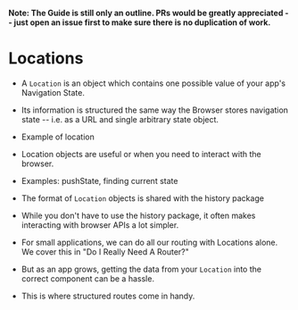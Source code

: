 ---
---

**Note: The Guide is still only an outline. PRs would be greatly appreciated -- just open an issue first to make sure there is no duplication of work.**

# Locations

- A `Location` is an object which contains one possible value of your app's Navigation State.
- Its information is structured the same way the Browser stores navigation state -- i.e. as a URL and single arbitrary state object.

- Example of location

- Location objects are useful or when you need to interact with the browser.
- Examples: pushState, finding current state

- The format of `Location` objects is shared with the history package
- While you don't have to use the history package, it often makes interacting with browser APIs a lot simpler.

- For small applications, we can do all our routing with Locations alone. We cover this in "Do I Really Need A Router?"
- But as an app grows, getting the data from your `Location` into the correct component can be a hassle.
- This is where structured routes come in handy.
